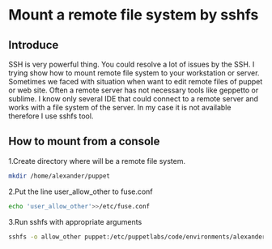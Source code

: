 # Mount a remote file system by sshfs
## Introduce
SSH is very powerful thing. You could resolve a lot of issues by the SSH.  I trying show how to mount remote file system to your workstation or server. 
Sometimes we faced with situation when want to edit remote files of puppet or web site. 
Often a remote server has not necessary tools like geppetto or sublime.  I know only several IDE that could connect to a remote server and works with a file system of the server. In my case it is not available therefore I use sshfs tool.
## How to mount from a console
1.Create directory where will be a remote file system.
```bash
mkdir /home/alexander/puppet
```
2.Put the line user_allow_other to fuse.conf
```bash
echo 'user_allow_other'>>/etc/fuse.conf
```
3.Run sshfs with appropriate arguments
```bash
sshfs -o allow_other puppet:/etc/puppetlabs/code/environments/alexander /home/alexnader/puppet
```
